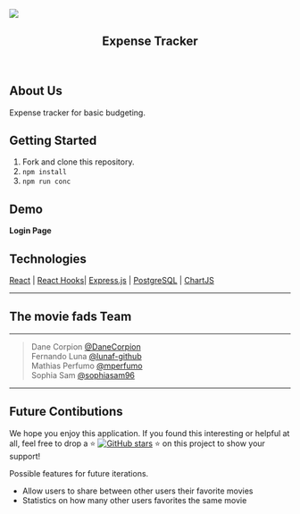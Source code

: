 ![](/client/images/logo/move-fads-title.png) 

<h2 align="center">Expense Tracker</h2>

<br>

## About Us
Expense tracker for basic budgeting.


## Getting Started

1. Fork and clone this repository.
2. ```npm install```
3. ```npm run conc```


## Demo
**Login Page**
![]() 


## Technologies
[React](https://reactjs.org/) | [React Hooks](https://reactjs.org/docs/hooks-intro.html)| [Express.js](https://expressjs.com/) | [PostgreSQL](https://www.postgresql.org/) | [ChartJS](https://www.chartjs.org/)

***

## The movie fads Team
<hr>

> Dane Corpion [@DaneCorpion](https://github.com/DaneCorpion) <br />
> Fernando Luna [@lunaf-github](https://github.com/lunaf-github) <br />
> Mathias Perfumo [@mperfumo](https://github.com/mperfumo) <br />
> Sophia Sam  [@sophiasam96](https://github.com/sophiasam96) <br />

<hr>

## Future Contibutions
We hope you enjoy this application. If you found this interesting or helpful at all, feel free to drop a :star: [![GitHub stars](https://img.shields.io/github/stars/movie-fads/movie-fads?style=social&label=Star&)](https://github.com/movie-fads/movie-fads/stargazers) :star: on this project to show your support!


Possible features for future iterations. 
- Allow users to share between other users their favorite movies
- Statistics on how many other users favorites the same movie



